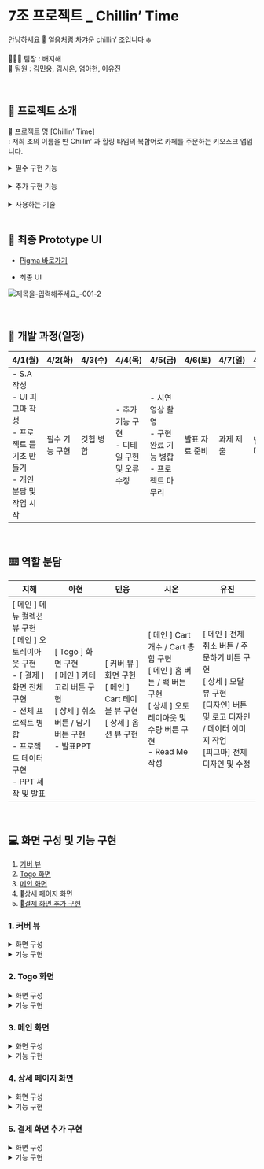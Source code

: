 # 7조 프로젝트 _ Chillin’ Time

안냥하세요 🤗 얼음처럼 차갸운 chillin’ 조입니다 ❄️

👩🏻‍💻 팀장 : 배지해
<br> 👥 팀원 : 김민웅, 김시온, 염아현, 이유진


<br>

## 🧊 프로젝트 소개 

📍 프로젝트 명 [Chillin’ Time]
<br> : 저희 조의 이름을 딴 Chillin’ 과 힐링 타임의 복합어로 카페를 주문하는 키오스크 앱입니다.
<br>


<details><summary>  필수 구현 기능
</summary>

-   메인 화면
-   상단 메뉴 카테고리 바
-   메뉴 화면
-   주문 내역 화면
-  취소하기 / 결제하기 버튼 화면
</details>

<br> 
<details><summary>  추가 구현 기능
</summary>

-   주문 메뉴 상세페이지 (퍼스널 옵션 선택)
 - 결제화면 
</details>

<br> 
<details><summary>  사용하는 기술
</summary>

  - <img src="https://img.shields.io/badge/Swift-#F05138?style=for-the-badge&logo=Swift&logoColor=white">Swift
  - Figma
  - UIKit
  - Notion
  - Slack
  - TableView
  - CollectionView
</details>




<br> 

## 🎨 최종 Prototype UI
* [Pigma 바로가기](https://www.figma.com/file/60GrL12muEkJWFM3JPNJ35/7Chillin'-Coffee?type=design&node-id=0-1&mode=design&t=StvzeMCVJ3e3OXlH-0)   
- 최종 UI 

![제목을-입력해주세요_-001-2](https://github.com/BaeJihae/-Project-ChillinTime/assets/162525811/d08a9654-0e3f-499b-8725-b4a67448ae85)



<br>

## 📆 개발 과정(일정)
| 4/1(월) 	| 4/2(화) 	| 4/3(수) 	| 4/4(목) 	| 4/5(금) 	| 4/6(토) 	| 4/7(일) 	| 4/8(월) 	|
|---	|---	|---	|---	|---	|---	|---	|---	|
| - S.A 작성<br>- UI 피그마 작성<br>- 프로젝트 틀 기초 만들기<br>- 개인 분담 및 작업 시작 	| 필수 기능 구현  	| 깃헙 병합 	| - 추가 기능 구현<br>- 디테일 구현 및 오류 수정 	| - 시연 영상 촬영<br>- 구현 완료 기능 병합<br>- 프로젝트 마무리 	| 발표 자료 준비 	| 과제 제출 	| 발표 D-Day 	|

<br>

## ⌨️ 역할 분담
| 지해 	| 아현 	| 민웅 	| 시온 	| 유진 	|
|---	|---	|---	|---	|---	|
| [ 메인 ] 메뉴 컬렉션 뷰 구현<br>[ 메인 ] 오토레이아웃 구현<br>- [ 결제 ] 화면 전체 구현 <br>- 전체 프로젝트 병합 <br> - 프로젝트 데이터 구현<br>- PPT 제작 및 발표 	| [ Togo ] 화면 구현<br>[ 메인 ] 카테고리 버튼 구현<br>[ 상세 ] 취소 버튼 / 담기 버튼 구현 <br>- 발표PPT 	| [ 커버 뷰 ] 화면 구현<br>[ 메인 ] Cart 테이블 뷰 구현<br>[ 상세 ] 옵션 뷰 구현 	| [ 메인 ] Cart 개수 / Cart 총 합 구현<br>[ 메인 ] 홈 버튼 / 백 버튼 구현<br>[ 상세 ] 오토레이아웃 및 수량 버튼 구현<br>- Read Me 작성 	| [ 메인 ] 전체 취소 버튼 / 주문하기 버튼 구현<br>[ 상세 ] 모달 뷰 구현<br>[디자인] 버튼 및 로고 디자인 / 데이터 이미지 작업<br>[피그마] 전체 디자인 및 수정 	|

<br>

## 💻 화면 구성 및 기능 구현
1. [ 커버 뷰 ](#-커버-뷰)
2. [Togo 화면](#-Togo-화면)
3. [메인 화면](#-메인-화면)
4. [상세 페이지 화면 ](#-상세-페이지-화면)
5. [결제 화면 추가 구현 ](#-결제-화면-추가-구현)


### 1. 커버 뷰

<details><summary> 화면 구성
</summary>

- 로고 이미지
- 터치 라벨 
</details>

<details><summary> 기능 구현
</summary>

- 화면 터치 시  :  다음 화면으로 이동
</details>

### 2. Togo 화면
<details><summary> 화면 구성
</summary>

- 포장버튼 
<br> &nbsp; →  메인 화면으로 정보 넘기기
- 매장버튼
<br> &nbsp; → 메인 화면으로 정보 넘기기
</details>

<details><summary> 기능 구현
</summary>

- 포장 / 메뉴 선택 기능
</details>

### 3. 메인 화면
<details><summary> 화면 구성
</summary>

- 카테고리 탭 버튼
  <br> &nbsp;  → 컬렉션 뷰로 정보 넘기기
- 카페 메뉴 컬렉션 뷰
  <br> &nbsp; →  컬렉션 뷰 클릭시 Cart에 정보 담기
- 카페 메뉴 데이터
- Cart 개수 :   cart에 담긴 수량

- Cart 총 금액 :  cart의 배열의 가격의 합
    <br> &nbsp;🔻 포장 버튼 클릭시 500원 할인 인덱스 표시 
- Cart 테이블 뷰 : cart의 배열에 들어간 메뉴 표시
- 홈 버튼 구현 
  <br> &nbsp; →  cart 정보 삭제 후 스플래쉬 페이지로 이동
- 뒤로가기 버튼 구현 
  <br> &nbsp; →  Togo 화면으로 이동
- 전체 취소 버튼 
  <br> &nbsp; → 삭제하시겠습니까? 라는 얼럿창 띄우기
  <br> &nbsp; → cart 정보 삭제
- 주문하기 버튼
  <br> &nbsp; →  결제하시겠습니까? 라는 얼럿창 띄우기
</details>

<details><summary> 기능 구현
</summary>

   - 카테고리 선택 기능
    
- 메뉴 리스트 보여주기 기능
    
- 메뉴 선택 기능
   
 - cart 기능
    <br>    - cart 메뉴 취소 기능
    <br>     - cart 메뉴 수량 추가 및 삭제 기능
    <br>     - cart 에 담긴 메뉴 총 수량 기능
    <br>     - cart 에 담긴 총 금액 기능
   
 - 홈 버튼 이동 기능
  
  - 뒤로가기 버튼 이동 기능
   
 - 전체 취소 기능
   
 - 주문하기 기능
</details>

### 4. 상세 페이지 화면
<details><summary> 화면 구성
</summary>

- 옵션 선택 기능
    <br> ☕️ 커피/차 &nbsp;  → &nbsp; HOT / ICE 선택, 얼음
    <br> 🥤 에이드/스무디 &nbsp;  → &nbsp; 당도, 얼음
    <br> 🍰 디저트 &nbsp;  → &nbsp; 워밍 옵션

- 수량 선택 기능
- 취소 버튼
  <br> &nbsp; → 전 페이지로 이동
- 담기 버튼
  <br> &nbsp; → 해당 옵션의 정보를 담아 전 페이지로 이동
</details>

<details><summary> 기능 구현
</summary>

- 해당 음료의 수량
- HOT / ICE 옵션 선택
- 얼음 옵션 선택
- 데움/안데움 옵션 선택
- 당도 옵션 선택
- 취소 버튼
- 담기 버튼
</details>


### 5. 결제 화면 추가 구현
<details><summary> 화면 구성
</summary>

- 영수증 
<br> - 주문 내역 • 주문 수량 • 주문 가격 
<br> - 총 주문 메뉴 수량 • 총 금액

- 결제 방법 
<br> - 신용•체크 카드 
<br> - 애플•삼성•카카오•네이버 페이
</details>

<details><summary> 기능 구현
</summary>

- 카드 결제
- 모바일 페이
</details>

